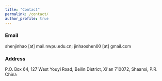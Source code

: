 ```yaml
---
title: "Contact"
permalink: /contact/
author_profile: true
---
```


<!-- ### Address
Office 617 \
Huxley Building \
180 Queen's Gate, South Kensington \
London SW7 2AZ \
UK

### Email
[firstname].[lastname]16 [at] imperial.ac.uk -->


### Email
shenjinhao [at] mail.nwpu.edu.cn; jinhaoshen00 [at] gmail.com

### Address
P.O. Box 64, 127 West Youyi Road, Beilin District, Xi'an 710072, Shaanxi, P.R. China

